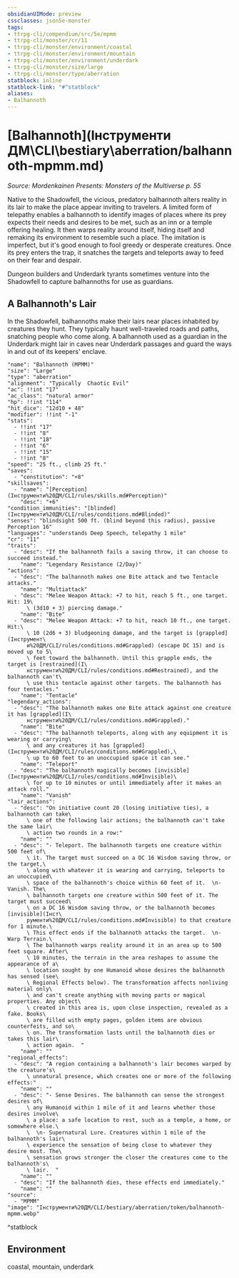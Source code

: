 ```yaml
---
obsidianUIMode: preview
cssclasses: json5e-monster
tags:
- ttrpg-cli/compendium/src/5e/mpmm
- ttrpg-cli/monster/cr/11
- ttrpg-cli/monster/environment/coastal
- ttrpg-cli/monster/environment/mountain
- ttrpg-cli/monster/environment/underdark
- ttrpg-cli/monster/size/large
- ttrpg-cli/monster/type/aberration
statblock: inline
statblock-link: "#^statblock"
aliases:
- Balhannoth
---
```

# [Balhannoth](Інструменти ДМ\CLI\bestiary\aberration/balhannoth-mpmm.md)
*Source: Mordenkainen Presents: Monsters of the Multiverse p. 55*  

Native to the Shadowfell, the vicious, predatory balhannoth alters reality in its lair to make the place appear inviting to travelers. A limited form of telepathy enables a balhannoth to identify images of places where its prey expects their needs and desires to be met, such as an inn or a temple offering healing. It then warps reality around itself, hiding itself and remaking its environment to resemble such a place. The imitation is imperfect, but it's good enough to fool greedy or desperate creatures. Once its prey enters the trap, it snatches the targets and teleports away to feed on their fear and despair.

Dungeon builders and Underdark tyrants sometimes venture into the Shadowfell to capture balhannoths for use as guardians.

## A Balhannoth's Lair

In the Shadowfell, balhannoths make their lairs near places inhabited by creatures they hunt. They typically haunt well-traveled roads and paths, snatching people who come along. A balhannoth used as a guardian in the Underdark might lair in caves near Underdark passages and guard the ways in and out of its keepers' enclave.

```statblock
"name": "Balhannoth (MPMM)"
"size": "Large"
"type": "aberration"
"alignment": "Typically  Chaotic Evil"
"ac": !!int "17"
"ac_class": "natural armor"
"hp": !!int "114"
"hit_dice": "12d10 + 48"
"modifier": !!int "-1"
"stats":
  - !!int "17"
  - !!int "8"
  - !!int "18"
  - !!int "6"
  - !!int "15"
  - !!int "8"
"speed": "25 ft., climb 25 ft."
"saves":
  - "constitution": "+8"
"skillsaves":
  - "name": "[Perception](Інструменти%20ДМ/CLI/rules/skills.md#Perception)"
    "desc": "+6"
"condition_immunities": "[blinded](Інструменти%20ДМ/CLI/rules/conditions.md#Blinded)"
"senses": "blindsight 500 ft. (blind beyond this radius), passive Perception 16"
"languages": "understands Deep Speech, telepathy 1 mile"
"cr": "11"
"traits":
  - "desc": "If the balhannoth fails a saving throw, it can choose to succeed instead."
    "name": "Legendary Resistance (2/Day)"
"actions":
  - "desc": "The balhannoth makes one Bite attack and two Tentacle attacks."
    "name": "Multiattack"
  - "desc": "Melee Weapon Attack: +7 to hit, reach 5 ft., one target. Hit: 19\
      \ (3d10 + 3) piercing damage."
    "name": "Bite"
  - "desc": "Melee Weapon Attack: +7 to hit, reach 10 ft., one target. Hit:\
      \ 10 (2d6 + 3) bludgeoning damage, and the target is [grappled](Інструмент\
      и%20ДМ/CLI/rules/conditions.md#Grappled) (escape DC 15) and is moved up to 5\
      \ feet toward the balhannoth. Until this grapple ends, the target is [restrained](І\
      нструменти%20ДМ/CLI/rules/conditions.md#Restrained), and the balhannoth can't\
      \ use this tentacle against other targets. The balhannoth has four tentacles."
    "name": "Tentacle"
"legendary_actions":
  - "desc": "The balhannoth makes one Bite attack against one creature it has [grappled](І\
      нструменти%20ДМ/CLI/rules/conditions.md#Grappled)."
    "name": "Bite"
  - "desc": "The balhannoth teleports, along with any equipment it is wearing or carrying\
      \ and any creatures it has [grappled](Інструменти%20ДМ/CLI/rules/conditions.md#Grappled),\
      \ up to 60 feet to an unoccupied space it can see."
    "name": "Teleport"
  - "desc": "The balhannoth magically becomes [invisible](Інструменти%20ДМ/CLI/rules/conditions.md#Invisible)\
      \ for up to 10 minutes or until immediately after it makes an attack roll."
    "name": "Vanish"
"lair_actions":
  - "desc": "On initiative count 20 (losing initiative ties), a balhannoth can take\
      \ one of the following lair actions; the balhannoth can't take the same lair\
      \ action two rounds in a row:"
    "name": ""
  - "desc": "- Teleport. The balhannoth targets one creature within 500 feet of\
      \ it. The target must succeed on a DC 16 Wisdom saving throw, or the target,\
      \ along with whatever it is wearing and carrying, teleports to an unoccupied\
      \ space of the balhannoth's choice within 60 feet of it.  \n- Vanish. The\
      \ balhannoth targets one creature within 500 feet of it. The target must succeed\
      \ on a DC 16 Wisdom saving throw, or the balhannoth becomes [invisible](Інст\
      рументи%20ДМ/CLI/rules/conditions.md#Invisible) to that creature for 1 minute.\
      \ This effect ends if the balhannoth attacks the target.  \n- Warp Terrain.\
      \ The balhannoth warps reality around it in an area up to 500 feet square. After\
      \ 10 minutes, the terrain in the area reshapes to assume the appearance of a\
      \ location sought by one Humanoid whose desires the balhannoth has sensed (see\
      \ Regional Effects below). The transformation affects nonliving material only\
      \ and can't create anything with moving parts or magical properties. Any object\
      \ created in this area is, upon close inspection, revealed as a fake. Books\
      \ are filled with empty pages, golden items are obvious counterfeits, and so\
      \ on. The transformation lasts until the balhannoth dies or takes this lair\
      \ action again.  "
    "name": ""
"regional_effects":
  - "desc": "A region containing a balhannoth's lair becomes warped by the creature's\
      \ unnatural presence, which creates one or more of the following effects:"
    "name": ""
  - "desc": "- Sense Desires. The balhannoth can sense the strongest desires of\
      \ any Humanoid within 1 mile of it and learns whether those desires involve\
      \ a place: a safe location to rest, such as a temple, a home, or somewhere else.\
      \  \n- Supernatural Lure. Creatures within 1 mile of the balhannoth's lair\
      \ experience the sensation of being close to whatever they desire most. The\
      \ sensation grows stronger the closer the creatures come to the balhannoth's\
      \ lair.  "
    "name": ""
  - "desc": "If the balhannoth dies, these effects end immediately."
    "name": ""
"source":
  - "MPMM"
"image": "Інструменти%20ДМ/CLI/bestiary/aberration/token/balhannoth-mpmm.webp"
```
^statblock

## Environment

coastal, mountain, underdark